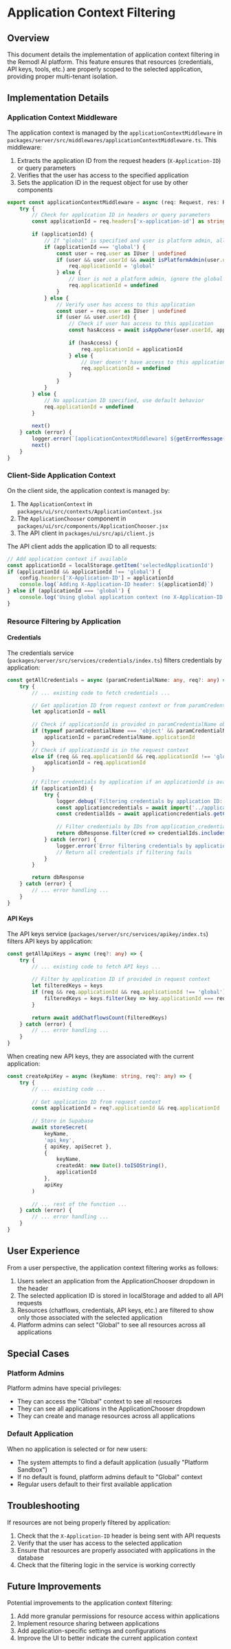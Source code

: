 # Application Context Filtering

## Overview

This document details the implementation of application context filtering in the Remodl AI platform. This feature ensures that resources (credentials, API keys, tools, etc.) are properly scoped to the selected application, providing proper multi-tenant isolation.

## Implementation Details

### Application Context Middleware

The application context is managed by the `applicationContextMiddleware` in `packages/server/src/middlewares/applicationContextMiddleware.ts`. This middleware:

1. Extracts the application ID from the request headers (`X-Application-ID`) or query parameters
2. Verifies that the user has access to the specified application
3. Sets the application ID in the request object for use by other components

```typescript
export const applicationContextMiddleware = async (req: Request, res: Response, next: NextFunction) => {
    try {
        // Check for application ID in headers or query parameters
        const applicationId = req.headers['x-application-id'] as string || req.query.applicationId as string
        
        if (applicationId) {
            // If "global" is specified and user is platform admin, allow global access
            if (applicationId === 'global') {
                const user = req.user as IUser | undefined
                if (user && user.userId && await isPlatformAdmin(user.userId)) {
                    req.applicationId = 'global'
                } else {
                    // User is not a platform admin, ignore the global setting
                    req.applicationId = undefined
                }
            } else {
                // Verify user has access to this application
                const user = req.user as IUser | undefined
                if (user && user.userId) {
                    // Check if user has access to this application
                    const hasAccess = await isAppOwner(user.userId, applicationId)
                    
                    if (hasAccess) {
                        req.applicationId = applicationId
                    } else {
                        // User doesn't have access to this application
                        req.applicationId = undefined
                    }
                }
            }
        } else {
            // No application ID specified, use default behavior
            req.applicationId = undefined
        }
        
        next()
    } catch (error) {
        logger.error(`[applicationContextMiddleware] ${getErrorMessage(error)}`)
        next()
    }
}
```

### Client-Side Application Context

On the client side, the application context is managed by:

1. The `ApplicationContext` in `packages/ui/src/contexts/ApplicationContext.jsx`
2. The `ApplicationChooser` component in `packages/ui/src/components/ApplicationChooser.jsx`
3. The API client in `packages/ui/src/api/client.js`

The API client adds the application ID to all requests:

```javascript
// Add application context if available
const applicationId = localStorage.getItem('selectedApplicationId')
if (applicationId && applicationId !== 'global') {
    config.headers['X-Application-ID'] = applicationId
    console.log(`Adding X-Application-ID header: ${applicationId}`)
} else if (applicationId === 'global') {
    console.log('Using global application context (no X-Application-ID header)')
}
```

### Resource Filtering by Application

#### Credentials

The credentials service (`packages/server/src/services/credentials/index.ts`) filters credentials by application:

```typescript
const getAllCredentials = async (paramCredentialName: any, req?: any) => {
    try {
        // ... existing code to fetch credentials ...

        // Get application ID from request context or from paramCredentialName
        let applicationId = null
        
        // Check if applicationId is provided in paramCredentialName object
        if (typeof paramCredentialName === 'object' && paramCredentialName?.applicationId) {
            applicationId = paramCredentialName.applicationId
        } 
        // Check if applicationId is in the request context
        else if (req && req.applicationId && req.applicationId !== 'global') {
            applicationId = req.applicationId
        }
        
        // Filter credentials by application if an applicationId is available
        if (applicationId) {
            try {
                logger.debug(`Filtering credentials by application ID: ${applicationId}`)
                const applicationcredentials = await import('../applicationcredentials')
                const credentialIds = await applicationcredentials.getCredentialIdsForApplication(applicationId)
                
                // Filter credentials by IDs from application_credentials
                return dbResponse.filter(cred => credentialIds.includes(cred.id))
            } catch (error) {
                logger.error(`Error filtering credentials by application: ${getErrorMessage(error)}`)
                // Return all credentials if filtering fails
            }
        }

        return dbResponse
    } catch (error) {
        // ... error handling ...
    }
}
```

#### API Keys

The API keys service (`packages/server/src/services/apikey/index.ts`) filters API keys by application:

```typescript
const getAllApiKeys = async (req?: any) => {
    try {
        // ... existing code to fetch API keys ...
        
        // Filter by application ID if provided in request context
        let filteredKeys = keys
        if (req && req.applicationId && req.applicationId !== 'global') {
            filteredKeys = keys.filter(key => key.applicationId === req.applicationId)
        }
        
        return await addChatflowsCount(filteredKeys)
    } catch (error) {
        // ... error handling ...
    }
}
```

When creating new API keys, they are associated with the current application:

```typescript
const createApiKey = async (keyName: string, req?: any) => {
    try {
        // ... existing code ...
        
        // Get application ID from request context
        const applicationId = req?.applicationId && req.applicationId !== 'global' ? req.applicationId : null
        
        // Store in Supabase
        await storeSecret(
            keyName,
            'api_key',
            { apiKey, apiSecret },
            { 
                keyName, 
                createdAt: new Date().toISOString(),
                applicationId
            },
            apiKey
        )
        
        // ... rest of the function ...
    } catch (error) {
        // ... error handling ...
    }
}
```

## User Experience

From a user perspective, the application context filtering works as follows:

1. Users select an application from the ApplicationChooser dropdown in the header
2. The selected application ID is stored in localStorage and added to all API requests
3. Resources (chatflows, credentials, API keys, etc.) are filtered to show only those associated with the selected application
4. Platform admins can select "Global" to see all resources across all applications

## Special Cases

### Platform Admins

Platform admins have special privileges:
- They can access the "Global" context to see all resources
- They can see all applications in the ApplicationChooser dropdown
- They can create and manage resources across all applications

### Default Application

When no application is selected or for new users:
- The system attempts to find a default application (usually "Platform Sandbox")
- If no default is found, platform admins default to "Global" context
- Regular users default to their first available application

## Troubleshooting

If resources are not being properly filtered by application:

1. Check that the `X-Application-ID` header is being sent with API requests
2. Verify that the user has access to the selected application
3. Ensure that resources are properly associated with applications in the database
4. Check that the filtering logic in the service is working correctly

## Future Improvements

Potential improvements to the application context filtering:

1. Add more granular permissions for resource access within applications
2. Implement resource sharing between applications
3. Add application-specific settings and configurations
4. Improve the UI to better indicate the current application context 
